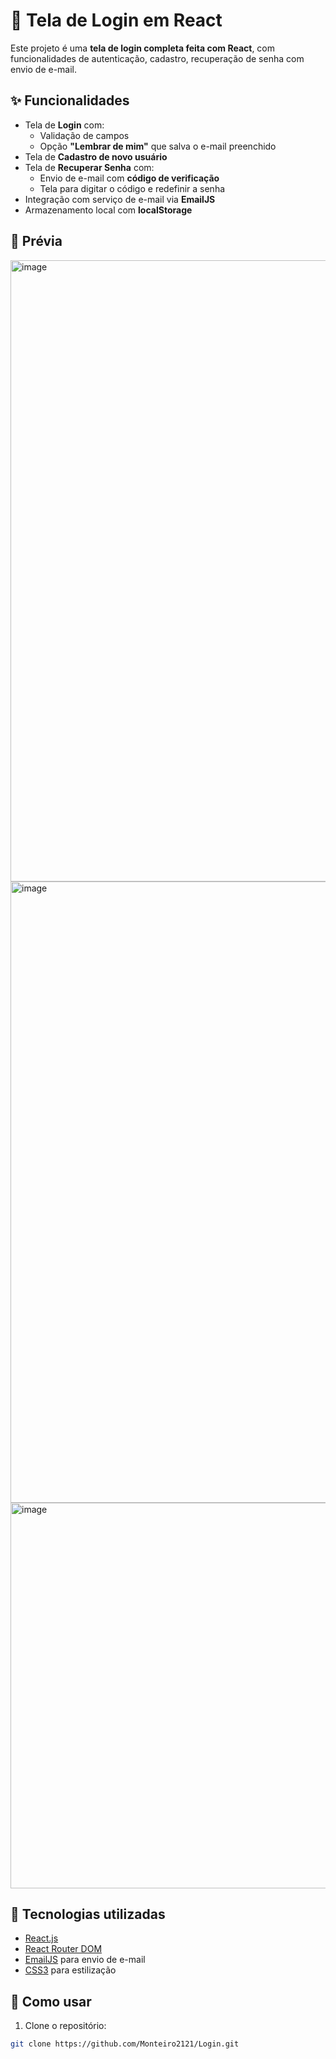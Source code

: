 # 🔐 Tela de Login em React

Este projeto é uma **tela de login completa feita com React**, com funcionalidades de autenticação, cadastro, recuperação de senha com envio de e-mail.

## ✨ Funcionalidades

- Tela de **Login** com:
  - Validação de campos
  - Opção **"Lembrar de mim"** que salva o e-mail preenchido
- Tela de **Cadastro de novo usuário**
- Tela de **Recuperar Senha** com:
  - Envio de e-mail com **código de verificação**
  - Tela para digitar o código e redefinir a senha
- Integração com serviço de e-mail via **EmailJS**
- Armazenamento local com **localStorage**

## 📸 Prévia

<img width="1920" height="994" alt="image" src="https://github.com/user-attachments/assets/c3af66fc-8fc5-424f-b8b2-98dfd4b495c3" />
<img width="1920" height="994" alt="image" src="https://github.com/user-attachments/assets/3d09d203-41cf-4112-b9f2-ed222e370468" />
<img width="1617" height="617" alt="image" src="https://github.com/user-attachments/assets/ecc8c3cf-cca4-4d78-87fe-c372f90a5131" />


## 🚀 Tecnologias utilizadas

- [React.js](https://reactjs.org/)
- [React Router DOM](https://reactrouter.com/)
- [EmailJS](https://www.emailjs.com/) para envio de e-mail
- [CSS3](https://developer.mozilla.org/pt-BR/docs/Web/CSS) para estilização

## 🧠 Como usar

1. Clone o repositório:

```bash
git clone https://github.com/Monteiro2121/Login.git
